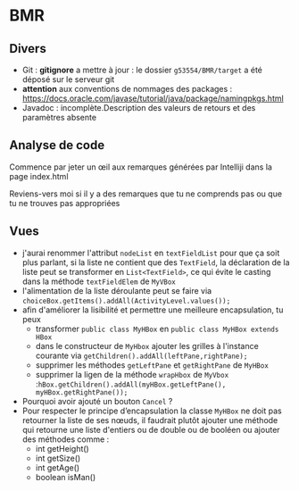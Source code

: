 # BMR

## Divers

- Git : **gitignore** a mettre à jour : le dossier `g53554/BMR/target` a été déposé sur le serveur git
- **attention** aux conventions de nommages des packages : https://docs.oracle.com/javase/tutorial/java/package/namingpkgs.html
- Javadoc :  incomplète.Description des valeurs de retours et des paramètres absente

## Analyse de code

Commence par jeter un œil aux remarques générées par Intelliji dans la page index.html

Reviens-vers moi si il y a des remarques que tu ne comprends pas ou que tu ne trouves pas appropriées

## Vues

- j'aurai renommer l'attribut `nodeList` en `textFieldList` pour que ça soit plus parlant, si la liste ne contient que des `TextField`, la déclaration de la liste peut se transformer en `List<TextField>`, ce qui évite le casting dans la méthode `textFieldElem` de `MyVBox`
- l'alimentation de la liste déroulante peut se faire via `choiceBox.getItems().addAll(ActivityLevel.values());`
- afin d'améliorer la lisibilité et permettre une meilleure encapsulation, tu peux
  - transformer `public class MyHBox` en `public class MyHBox extends HBox`
  - dans le constructeur de `MyHbox` ajouter les grilles à l'instance courante via `getChildren().addAll(leftPane,rightPane);`
  - supprimer les méthodes `getLeftPane` et `getRightPane` de `MyHBox`
  - supprimer la ligen de la méthode `wrapHbox` de `MyVbox` :`hBox.getChildren().addAll(myHBox.getLeftPane(), myHBox.getRightPane());`
- Pourquoi avoir ajouté un bouton `Cancel` ?
- Pour respecter le principe d’encapsulation la classe `MyHBox`  ne doit pas retourner la liste de ses nœuds, il faudrait plutôt ajouter une méthode qui retourne une liste d'entiers ou de double ou de booléen ou ajouter des méthodes comme : 
  - int getHeight()
  - int getSize()
  - int getAge()
  - boolean isMan()